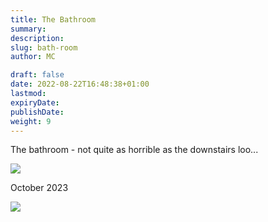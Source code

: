 ```yaml
---
title: The Bathroom
summary:
description:
slug: bath-room
author: MC

draft: false
date: 2022-08-22T16:48:38+01:00
lastmod:
expiryDate:
publishDate:
weight: 9
---
```


The bathroom - not quite as horrible as the downstairs loo...

![](/images/0161.jpeg)

October 2023

![](/images/0332.jpeg)

